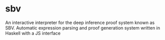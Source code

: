 # sbv
An interactive interpreter for the deep inference proof system known as SBV. Automatic expression parsing and proof generation system written in Haskell with a JS interface
